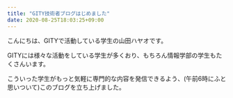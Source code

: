 ```yaml
---
title: "GITY技術者ブログはじめました"
date: 2020-08-25T18:03:25+09:00
---
```


こんにちは、GITYで活動している学生の山田ハヤオです。

GITYには様々な活動をしている学生が多くおり、もちろん情報学部の学生もたくさんいます。

こういった学生がもっと気軽に専門的な内容を発信できるよう、(午前6時にふと思いついて)このブログを立ち上げました。
